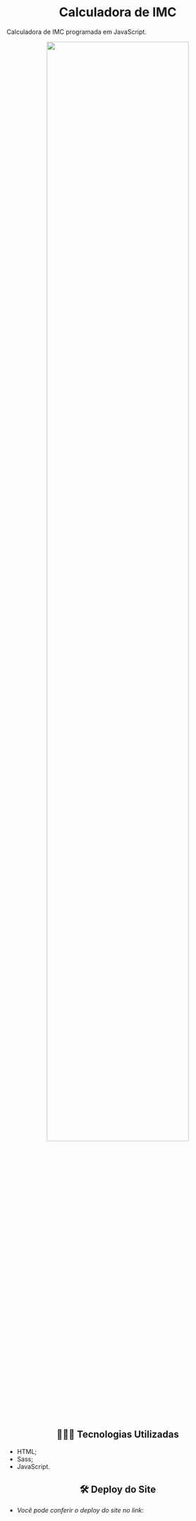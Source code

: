 <h1 align="center"> Calculadora de IMC </h1>



Calculadora de IMC programada em JavaScript. 

<p align="center">
 <img width="80%" src="barbearia_alura.gif">
</p>







<h2 align="center">👩🏽‍💻 Tecnologias Utilizadas</h2>   

* HTML;
* Sass;
* JavaScript.

<h2 align="center">🛠️ Deploy do Site </h2> 

* *Você pode conferir o deploy do site no link:* 

  





 
